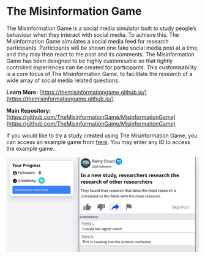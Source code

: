 # The Misinformation Game

The Misinformation Game is a social media simulator built to study people’s behaviour when they interact with social media. To achieve this, The Misinformation Game simulates a social media feed for research participants. Participants will be shown one fake social media post at a time, and they may then react to the post and its comments. The Misinformation Game has been designed to be highly customisable so that tightly controlled experiences can be created for participants. This customisability is a core focus of The Misinformation Game, to facilitate the research of a wide array of social media related questions.

**Learn More:** [https://themisinformationgame.github.io/](https://themisinformationgame.github.io/)

**Main Repository:** [https://github.com/TheMisinformationGame/MisinformationGame](https://github.com/TheMisinformationGame/MisinformationGame)

If you would like to try a study created using
The Misinformation Game, you can access an example game from
[here](https://themisinformationgame.github.io//link/ExampleGame).
You may enter any ID to access the example game.

![Example Game Screenshot](/profile/example-game.png)
